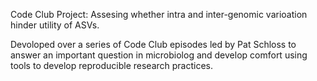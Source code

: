 Code Club Project: Assesing whether intra and inter-genomic varioation hinder
 utility of ASVs. 

Devoloped over a series of Code Club episodes led by Pat Schloss to answer
an important question in microbiolog and develop comfort using tools to 
develop reproducible research practices. 
